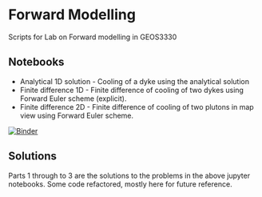 # Forward Modelling
Scripts for Lab on Forward modelling in GEOS3330

## Notebooks
- Analytical 1D solution - Cooling of a dyke using the analytical solution
- Finite difference 1D - Finite difference of cooling of two dykes using Forward Euler scheme (explicit).
- Finite difference 2D - Finite difference of cooling of two plutons in map view using Forward Euler scheme.

[![Binder](https://mybinder.org/badge.svg)](https://mybinder.org/v2/gh/davidboutelier/ForwardModelling/master)


## Solutions
Parts 1 through to 3 are the solutions to the problems in the above jupyter notebooks.
Some code refactored, mostly here for future reference.